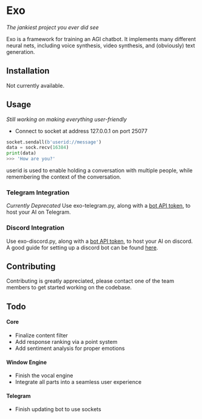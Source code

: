 # Exo

*The jankiest project you ever did see*

Exo is a framework for training an AGI chatbot. It implements many different neural nets, including voice synthesis, video synthesis, and (obviously) text generation.

## Installation

Not currently available.

## Usage
*Still working on making everything user-friendly*

- Connect to socket at address 127.0.0.1 on port 25077
```python
socket.sendall(b'userid://message')
data = sock.recv(16384)
print(data)
>>> 'How are you?'
```
userid is used to enable holding a conversation with multiple people, while remembering the context of the conversation.
### Telegram Integration
*Currently Deprecated*
Use exo-telegram.py, along with a [bot API token](https://t.me/botfather), to host your AI on Telegram.
### Discord Integration
Use exo-discord.py, along with a [bot API token](https://discord.com/developers/applications), to host your AI on discord.
A good guide for setting up a discord bot can be found [here](https://realpython.com/how-to-make-a-discord-bot-python/).

## Contributing
Contributing is greatly appreciated, please contact one of the team members to get started working on the codebase.

## Todo
#### Core
- Finalize content filter
- Add response ranking via a point system
- Add sentiment analysis for proper emotions
#### Window Engine
- Finish the vocal engine
- Integrate all parts into a seamless user experience
#### Telegram
- Finish updating bot to use sockets
